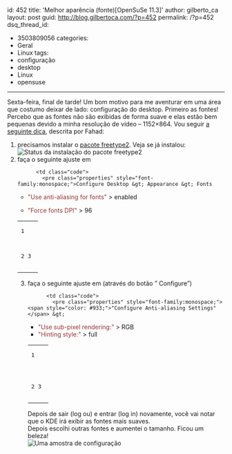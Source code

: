 id: 452
title: 'Melhor aparência (fonte)[OpenSuSe 11.3]'
author: gilberto_ca
layout: post
guid: http://blog.gilbertoca.com/?p=452
permalink: /?p=452
dsq_thread_id:
  - 3503809056
categories:
  - Geral
  - Linux
tags:
  - configuração
  - desktop
  - Linux
  - opensuse
---
<!-- google_ad_section_start -->

Sexta-feira, final de tarde! Um bom motivo para me aventurar em uma área que costumo deixar de lado: configuração do desktop. Primeiro as fontes! Percebo que as fontes não são exibidas de forma suave e elas estão bem pequenas devido a minha resolução de vídeo &#8211; 1152&#215;864. Vou seguir [a seguinte dica][1], descrita por Fahad: 

  1. precisamos instalar o [pacote freetype2][2]. Veja se já instalou:  
    ![Status da instalação do pacote freetype2][3] 
  2. faça o seguinte ajuste em</p> <div class="wp_syntax">
      <table>
        <tr>
          <td class="line_numbers">
            <pre>1
2
3
</pre>
          </td>
          
          <td class="code">
            <pre class="properties" style="font-family:monospace;">Configure Desktop &gt; Appearance &gt; Fonts
* <span style="color: #933;">"Use anti-aliasing for fonts"</span> &gt; enabled
* <span style="color: #933;">"Force fonts DPI"</span> &gt; <span style="">96</span></pre>
          </td>
        </tr>
      </table>
    </div>

  3. faça o seguinte ajuste em (através do botão &#8221; Configure&#8221;)</p> <div class="wp_syntax">
      <table>
        <tr>
          <td class="line_numbers">
            <pre>1
2
3
</pre>
          </td>
          
          <td class="code">
            <pre class="properties" style="font-family:monospace;"><span style="color: #933;">"Configure Anti-aliasing Settings"</span> &gt;
* <span style="color: #933;">"Use sub-pixel rendering:"</span> &gt; RGB
* <span style="color: #933;">"Hinting style:"</span> &gt; full</pre>
          </td>
        </tr>
      </table>
    </div>

Depois de sair (log ou) e entrar (log in) novamente, você vai notar que o KDE irá exibir as fontes mais suaves.  
Depois escolhi outras fontes e aumentei o tamanho. Ficou um beleza!  
![Uma amostra de configuração][4]

<!-- google_ad_section_end -->

 [1]: http://www.linuxcrunch.com/content/font-smoothing-opensuse-112
 [2]: http://software.opensuse.org/search?q=freetype2&#038;baseproject=openSUSE%3A11.3&#038;lang=en&#038;exclude_filter=home%3A&#038;exclude_debug=true
 [3]: http://dl.dropbox.com/u/9093640/yast2.png
 [4]: http://dl.dropbox.com/u/9093640/Fonts.png